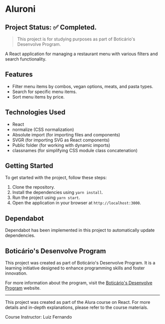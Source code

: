 # Aluroni

## Project Status: ✅ Completed.

> This project is for studying purposes as part of Boticário's Desenvolve Program.

A React application for managing a restaurant menu with various filters and search functionality.

## Features

- Filter menu items by combos, vegan options, meats, and pasta types.
- Search for specific menu items.
- Sort menu items by price.

## Technologies Used

- React
- normalize (CSS normalization)
- Absolute import (for importing files and components)
- SVGR (for importing SVG as React components)
- Public folder (for working with dynamic imports)
- classnames (for simplifying CSS module class concatenation)

## Getting Started

To get started with the project, follow these steps:

1. Clone the repository.
2. Install the dependencies using `yarn install`.
3. Run the project using `yarn start`.
4. Open the application in your browser at `http://localhost:3000`.

## Dependabot

Dependabot has been implemented in this project to automatically update dependencies.

## Boticário's Desenvolve Program

This project was created as part of Boticário's Desenvolve Program. It is a learning initiative designed to enhance programming skills and foster innovation.

For more information about the program, visit the [Boticário's Desenvolve Program](https://desenvolve.grupoboticario.com.br/) website.

---

This project was created as part of the Alura course on React. For more details and in-depth explanations, please refer to the course materials.

Course Instructor: Luiz Fernando
